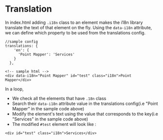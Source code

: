 # Translation

In index.html adding `.i18n` class to an element makes the i18n library translate the text of that element on the fly. Using the `data-i18n` attribute, we can define which property to be used from the translations config.

```
//sample config
translations: {
    'en': {
      'Point Mapper': 'Services'
    }
  },
```

```
<!-- sample html -->
<div data-i18n="Point Mapper" id="test" class="i18n">Point Mapper</div>
```

In a loop,

* We check all the elements that have `.18n` class&#x20;
* Search their `data-i18n` attribute value in the translations config(i.e "Point Mapper" in the sample code above)&#x20;
* Modify the element's text using the value that corresponds to the key(i.e "Services" in the sample code above)&#x20;
* The modified `#test` element will look like :

```
<div id="test" class="i18n">Services</div>
```
